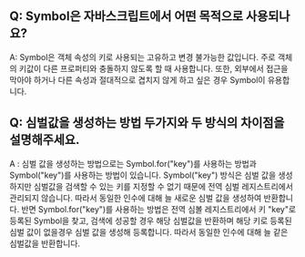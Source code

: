 ## Q: Symbol은 자바스크립트에서 어떤 목적으로 사용되나요?

A: Symbol은 객체 속성의 키로 사용되는 고유하고 변경 불가능한 값입니다. 주로 객체의 키값이 다른 프로퍼티와 충돌하지 않도록 할 때 사용합니다. 또한, 외부에서 접근을 막아야 하거나 다른 속성과 절대적으로 겹치지 않게 하고 싶은 경우 Symbol이 유용합니다.

## Q: 심벌값을 생성하는 방법 두가지와 두 방식의 차이점을 설명해주세요.

A : 심벌 값을 생성하는 방법으로는 Symbol.for("key")를 사용하는 방법과 Symbol("key")를 사용하는 방법이 있습니다.
Symbol("key") 방식은 심벌 값을 생성하지만 심벌값을 검색할 수 있는 키를 지정할 수 없기 때문에 전역 심벌 레지스트리에서 관리되지 않습니다. 따라서 동일한 인수에 대해 늘 새로운 심벌 값을 생성하여 반환합니다.
반면 Symbol.for("key")를 사용하는 방법은 전역 심볼 레지스트리에서 키 "key"로 등록된 Symbol을 찾고, 검색에 성공할 경우 해당 심벌값을 반환하며 해당 키로 등록된 심벌 값이 없을경우 심벌 값을 생성해 등록합니다. 따라서 동일한 인수에 대해 늘 같은 심벌값을 반환합니다.
